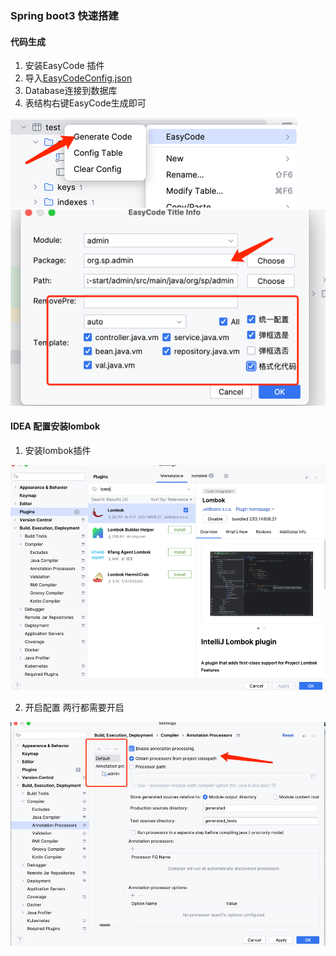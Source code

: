 ### Spring boot3 快速搭建

#### 代码生成

1. 安装EasyCode 插件
2. 导入[EasyCodeConfig.json](EasyCodeConfig.json)
3. Database连接到数据库
4. 表结构右键EasyCode生成即可

![img_2.png](img_2.png)
![img_3.png](img_3.png)

#### IDEA 配置安装lombok

1. 安装lombok插件

![img.png](img.png)

2. 开启配置 两行都需要开启

![img_1.png](img_1.png)